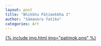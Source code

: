 ```yaml
---
layout: post
title: "Bhikkhu Pāṭimokkha I"
author: "Sāmaṇera Yatiko"
categories: Art
---
```


[{% include img.html img="patimok.png" %}](/assets/maps/patimokkha.html)




